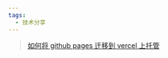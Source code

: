 ```yaml
---
tags:
  - 技术分享
---
```


> [如何将 github pages 迁移到 vercel 上托管](https://cloud.tencent.com/developer/article/1771693?shareByChannel=link)